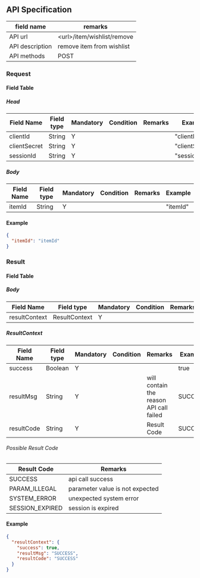 ## API Specification

| field name      | remarks                      |
| --------------- | ---------------------------- |
| API url         | \<url\>/item/wishlist/remove |
| API description | remove item from wishlist    |
| API methods     | POST                         |

### Request

#### Field Table

##### Head

| Field Name   | Field type | Mandatory | Condition | Remarks | Example        |
| ------------ | ---------- | --------- | --------- | ------- | -------------- |
| clientId     | String     | Y         |           |         | "clientId"     |
| clientSecret | String     | Y         |           |         | "clientSecret" |
| sessionId    | String     | Y         |           |         | "sessionId"    |

##### Body

| Field Name | Field type | Mandatory | Condition | Remarks | Example  |
| ---------- | ---------- | --------- | --------- | ------- | -------- |
| itemId     | String     | Y         |           |         | "itemId" |

#### Example

```json
{
  "itemId": "itemId"
}
```

### Result

#### Field Table

##### Body

| Field Name    | Field type    | Mandatory | Condition | Remarks | Example |
| ------------- | ------------- | --------- | --------- | ------- | ------- |
| resultContext | ResultContext | Y         |           |         |         |

##### ResultContext

| Field Name | Field type | Mandatory | Condition | Remarks                                 | Example |
| ---------- | ---------- | --------- | --------- | --------------------------------------- | ------- |
| success    | Boolean    | Y         |           |                                         | true    |
| resultMsg  | String     | Y         |           | will contain the reason API call failed | SUCCESS |
| resultCode | String     | Y         |           | Result Code                             | SUCCESS |

###### Possible Result Code

| Result Code     | Remarks                         |
| --------------- | ------------------------------- |
| SUCCESS         | api call success                |
| PARAM_ILLEGAL   | parameter value is not expected |
| SYSTEM_ERROR    | unexpected system error         |
| SESSION_EXPIRED | session is expired              |

#### Example

```json
{
  "resultContext": {
    "success": true,
    "resultMsg": "SUCCESS",
    "resultCode": "SUCCESS"
  }
}
```

